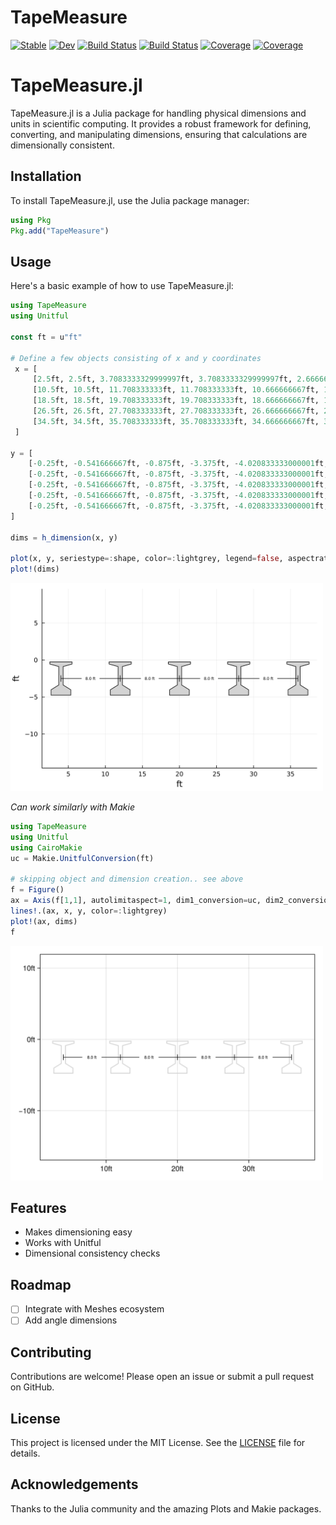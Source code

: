 # TapeMeasure

[![Stable](https://img.shields.io/badge/docs-stable-blue.svg)](https://co1emi11er2.github.io/TapeMeasure.jl/stable/)
[![Dev](https://img.shields.io/badge/docs-dev-blue.svg)](https://co1emi11er2.github.io/TapeMeasure.jl/dev/)
[![Build Status](https://github.com/co1emi11er2/TapeMeasure.jl/actions/workflows/CI.yml/badge.svg?branch=main)](https://github.com/co1emi11er2/TapeMeasure.jl/actions/workflows/CI.yml?query=branch%3Amain)
[![Build Status](https://ci.appveyor.com/api/projects/status/github/co1emi11er2/TapeMeasure.jl?svg=true)](https://ci.appveyor.com/project/co1emi11er2/TapeMeasure-jl)
[![Coverage](https://codecov.io/gh/co1emi11er2/TapeMeasure.jl/branch/main/graph/badge.svg)](https://codecov.io/gh/co1emi11er2/TapeMeasure.jl)
[![Coverage](https://coveralls.io/repos/github/co1emi11er2/TapeMeasure.jl/badge.svg?branch=main)](https://coveralls.io/github/co1emi11er2/TapeMeasure.jl?branch=main)

# TapeMeasure.jl

TapeMeasure.jl is a Julia package for handling physical dimensions and units in scientific computing. It provides a robust framework for defining, converting, and manipulating dimensions, ensuring that calculations are dimensionally consistent.

## Installation

To install TapeMeasure.jl, use the Julia package manager:

```julia
using Pkg
Pkg.add("TapeMeasure")
```

## Usage

Here's a basic example of how to use TapeMeasure.jl:

```julia
using TapeMeasure
using Unitful

const ft = u"ft"

# Define a few objects consisting of x and y coordinates
 x = [
	 [2.5ft, 2.5ft, 3.7083333329999997ft, 3.7083333329999997ft, 2.666666667ft, 2.666666667ft, 5.333333333000001ft, 5.333333333000001ft, 4.291666667ft, 4.291666667ft, 5.5ft, 5.5ft, 2.5ft],
	 [10.5ft, 10.5ft, 11.708333333ft, 11.708333333ft, 10.666666667ft, 10.666666667ft, 13.333333333ft, 13.333333333ft, 12.291666667ft, 12.291666667ft, 13.5ft, 13.5ft, 10.5ft],
	 [18.5ft, 18.5ft, 19.708333333ft, 19.708333333ft, 18.666666667ft, 18.666666667ft, 21.333333333ft, 21.333333333ft, 20.291666667ft, 20.291666667ft, 21.5ft, 21.5ft, 18.5ft],
	 [26.5ft, 26.5ft, 27.708333333ft, 27.708333333ft, 26.666666667ft, 26.666666667ft, 29.333333333ft, 29.333333333ft, 28.291666667ft, 28.291666667ft, 29.5ft, 29.5ft, 26.5ft],
	 [34.5ft, 34.5ft, 35.708333333ft, 35.708333333ft, 34.666666667ft, 34.666666667ft, 37.333333333ft, 37.333333333ft, 36.291666667ft, 36.291666667ft, 37.5ft, 37.5ft, 34.5ft]
 ]

y = [
	[-0.25ft, -0.541666667ft, -0.875ft, -3.375ft, -4.020833333000001ft, -4.75ft, -4.75ft, -4.020833333000001ft, -3.375ft, -0.875ft, -0.541666667ft, -0.25ft, -0.25ft],
	[-0.25ft, -0.541666667ft, -0.875ft, -3.375ft, -4.020833333000001ft, -4.75ft, -4.75ft, -4.020833333000001ft, -3.375ft, -0.875ft, -0.541666667ft, -0.25ft, -0.25ft],
	[-0.25ft, -0.541666667ft, -0.875ft, -3.375ft, -4.020833333000001ft, -4.75ft, -4.75ft, -4.020833333000001ft, -3.375ft, -0.875ft, -0.541666667ft, -0.25ft, -0.25ft],
	[-0.25ft, -0.541666667ft, -0.875ft, -3.375ft, -4.020833333000001ft, -4.75ft, -4.75ft, -4.020833333000001ft, -3.375ft, -0.875ft, -0.541666667ft, -0.25ft, -0.25ft],
	[-0.25ft, -0.541666667ft, -0.875ft, -3.375ft, -4.020833333000001ft, -4.75ft, -4.75ft, -4.020833333000001ft, -3.375ft, -0.875ft, -0.541666667ft, -0.25ft, -0.25ft]
]

dims = h_dimension(x, y)

plot(x, y, seriestype=:shape, color=:lightgrey, legend=false, aspectratio=1)
plot!(dims)
```
[<img src="./assets/plots_plt.svg" width="500"/>](image.png)  

*Can work similarly with Makie*

```julia
using TapeMeasure
using Unitful
using CairoMakie
uc = Makie.UnitfulConversion(ft)

# skipping object and dimension creation.. see above
f = Figure()
ax = Axis(f[1,1], autolimitaspect=1, dim1_conversion=uc, dim2_conversion=uc)
lines!.(ax, x, y, color=:lightgrey)
plot!(ax, dims)
f
```
[<img src="./assets/makie_plt.svg" width="500"/>](image.png)

## Features

- Makes dimensioning easy
- Works with Unitful
- Dimensional consistency checks

## Roadmap
- [ ] Integrate with Meshes ecosystem
- [ ] Add angle dimensions

## Contributing

Contributions are welcome! Please open an issue or submit a pull request on GitHub.

## License

This project is licensed under the MIT License. See the [LICENSE](LICENSE) file for details.

## Acknowledgements

Thanks to the Julia community and the amazing Plots and Makie packages.


